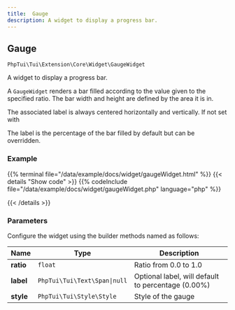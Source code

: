 ```yaml
---
title:  Gauge 
description: A widget to display a progress bar.
---
```

##  Gauge 

`PhpTui\Tui\Extension\Core\Widget\GaugeWidget`

A widget to display a progress bar.


A `GaugeWidget` renders a bar filled according to the value given to the specified ratio. The bar width and height are defined by the area it is in.

The associated label is always centered horizontally and vertically. If not set with

The label is the percentage of the bar filled by default but can be overridden.

### Example

{{% terminal file="/data/example/docs/widget/gaugeWidget.html" %}}
{{< details "Show code"  >}}
{{% codeInclude file="/data/example/docs/widget/gaugeWidget.php" language="php" %}}

{{< /details >}}
### Parameters

Configure the widget using the builder methods named as follows:

| Name | Type | Description |
| --- | --- | --- |
| **ratio** | `float` | Ratio from 0.0 to 1.0 |
| **label** | `PhpTui\Tui\Text\Span\|null` | Optional label, will default to percentage (0.00%) |
| **style** | `PhpTui\Tui\Style\Style` | Style of the gauge |